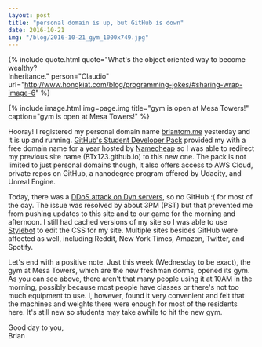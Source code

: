 ```yaml
---
layout: post
title: "personal domain is up, but GitHub is down"
date: 2016-10-21
img: "/blog/2016-10-21_gym_1000x749.jpg"
---
```


{% include quote.html
    quote="What's the object oriented way to become wealthy?<br>Inheritance."
    person="Claudio"
    url="http://www.hongkiat.com/blog/programming-jokes/#sharing-wrap-image-6" %}

{% include image.html
    img=page.img
    title="gym is open at Mesa Towers!"
    caption="gym is open at Mesa Towers!" %}

Hooray! I registered my personal domain name [briantom.me](http://briantom.me/) yesterday and it is up and running. [GitHub's Student Developer Pack](https://education.github.com/pack) provided my with a free domain name for a year hosted by [Namecheap](https://www.namecheap.com/) so I was able to redirect my previous site name (BTx123.github.io) to this new one. The pack is not limited to just personal domains though, it also offers access to AWS Cloud, private repos on GitHub, a nanodegree program offered by Udacity, and Unreal Engine.

Today, there was a [DDoS attack on Dyn servers](https://www.dynstatus.com/incidents/nlr4yrr162t8), so no GitHub :( for most of the day. The issue was resolved by about 3PM (PST) but that prevented me from pushing updates to this site and to our game for the morning and afternoon. I still had cached versions of my site so I was able to use [Stylebot](http://stylebot.me/about) to edit the CSS for my site. Multiple sites besides GitHub were affected as well, including Reddit, New York Times, Amazon, Twitter, and Spotify.

Let's end with a positive note. Just this week (Wednesday to be exact), the gym at Mesa Towers, which are the new freshman dorms, opened its gym. As you can see above, there aren't that many people using it at 10AM in the morning, possibly because most people have classes or there's not too much equipment to use. I, however, found it very convenient and felt that the machines and weights there were enough for most of the residents here. It's still new so students may take awhile to hit the new gym.

Good day to you,<br>
Brian
